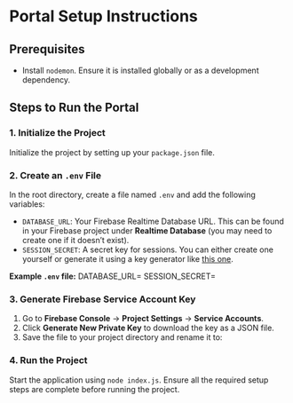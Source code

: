 # Portal Setup Instructions

## Prerequisites

- Install `nodemon`. Ensure it is installed globally or as a development dependency.

## Steps to Run the Portal

### 1. Initialize the Project

Initialize the project by setting up your `package.json` file.

### 2. Create an `.env` File

In the root directory, create a file named `.env` and add the following variables:

- `DATABASE_URL`: Your Firebase Realtime Database URL. This can be found in your Firebase project under **Realtime Database** (you may need to create one if it doesn’t exist).
- `SESSION_SECRET`: A secret key for sessions. You can either create one yourself or generate it using a key generator like [this one](https://theorangeone.net/projects/django-secret-key-generator/).

**Example `.env` file:**
DATABASE_URL=<Your Firebase Database URL>
SESSION_SECRET=<Your Generated Session Key>

### 3. Generate Firebase Service Account Key

1. Go to **Firebase Console** → **Project Settings** → **Service Accounts**.
2. Click **Generate New Private Key** to download the key as a JSON file.
3. Save the file to your project directory and rename it to:

### 4. Run the Project

Start the application using `node index.js`. Ensure all the required setup steps are complete before running the project.
